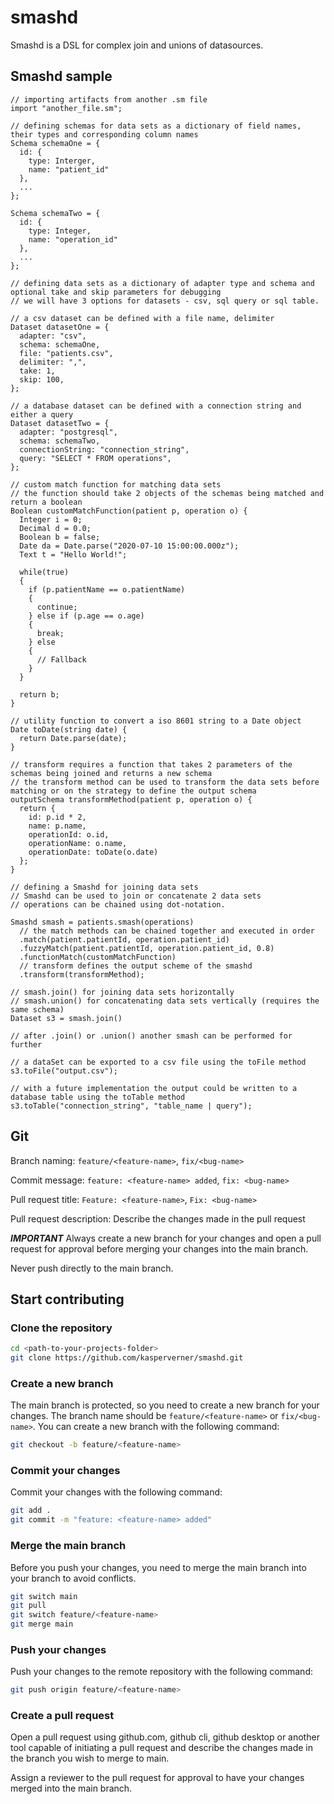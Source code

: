 # smashd

Smashd is a DSL for complex join and unions of datasources.

## Smashd sample

```
// importing artifacts from another .sm file
import "another_file.sm";

// defining schemas for data sets as a dictionary of field names, their types and corresponding column names
Schema schemaOne = {
  id: {
    type: Interger,
    name: "patient_id"
  },
  ...
};

Schema schemaTwo = {
  id: {
    type: Integer,
    name: "operation_id"
  },
  ...
};

// defining data sets as a dictionary of adapter type and schema and optional take and skip parameters for debugging
// we will have 3 options for datasets - csv, sql query or sql table.

// a csv dataset can be defined with a file name, delimiter
Dataset datasetOne = {
  adapter: "csv",
  schema: schemaOne,
  file: "patients.csv",
  delimiter: ",",
  take: 1,
  skip: 100,
};

// a database dataset can be defined with a connection string and either a query
Dataset datasetTwo = {
  adapter: "postgresql",
  schema: schemaTwo,
  connectionString: "connection_string",
  query: "SELECT * FROM operations",
};

// custom match function for matching data sets
// the function should take 2 objects of the schemas being matched and return a boolean
Boolean customMatchFunction(patient p, operation o) {
  Integer i = 0;
  Decimal d = 0.0;
  Boolean b = false;
  Date da = Date.parse("2020-07-10 15:00:00.000z");
  Text t = "Hello World!";

  while(true)
  {
    if (p.patientName == o.patientName)
    {
      continue;
    } else if (p.age == o.age)
    {
      break;
    } else
    {
      // Fallback
    }
  }

  return b;
}

// utility function to convert a iso 8601 string to a Date object
Date toDate(string date) {
  return Date.parse(date);
}

// transform requires a function that takes 2 parameters of the schemas being joined and returns a new schema
// the transform method can be used to transform the data sets before matching or on the strategy to define the output schema
outputSchema transformMethod(patient p, operation o) {
  return {
    id: p.id * 2,
    name: p.name,
    operationId: o.id,
    operationName: o.name,
    operationDate: toDate(o.date)
  };
}

// defining a Smashd for joining data sets
// Smashd can be used to join or concatenate 2 data sets
// operations can be chained using dot-notation.

Smashd smash = patients.smash(operations)
  // the match methods can be chained together and executed in order
  .match(patient.patientId, operation.patient_id)
  .fuzzyMatch(patient.patientId, operation.patient_id, 0.8)
  .functionMatch(customMatchFunction)
  // transform defines the output scheme of the smashd
  .transform(transformMethod);

// smash.join() for joining data sets horizontally
// smash.union() for concatenating data sets vertically (requires the same schema)
Dataset s3 = smash.join()

// after .join() or .union() another smash can be performed for further 

// a dataSet can be exported to a csv file using the toFile method
s3.toFile("output.csv");

// with a future implementation the output could be written to a database table using the toTable method
s3.toTable("connection_string", "table_name | query");
```

## Git
Branch naming: `feature/<feature-name>`, `fix/<bug-name>`

Commit message: `feature: <feature-name> added`, `fix: <bug-name>`

Pull request title: `Feature: <feature-name>`, `Fix: <bug-name>`

Pull request description: Describe the changes made in the pull request

***IMPORTANT***
Always create a new branch for your changes and open a pull request for approval before merging your changes into the main branch.

Never push directly to the main branch.

## Start contributing

### Clone the repository

```bash
cd <path-to-your-projects-folder>
git clone https://github.com/kasperverner/smashd.git
```

### Create a new branch

The main branch is protected, so you need to create a new branch for your changes. The branch name should be `feature/<feature-name>` or `fix/<bug-name>`. You can create a new branch with the following command:

```bash
git checkout -b feature/<feature-name>
```

### Commit your changes

Commit your changes with the following command:

```bash
git add .
git commit -m "feature: <feature-name> added"
```

### Merge the main branch

Before you push your changes, you need to merge the main branch into your branch to avoid conflicts.

```bash
git switch main
git pull
git switch feature/<feature-name>
git merge main
```

### Push your changes

Push your changes to the remote repository with the following command:

```bash
git push origin feature/<feature-name>
```

### Create a pull request

Open a pull request using github.com, github cli, github desktop or another tool capable of initiating a pull request and describe the changes made in the branch you wish to merge to main.

Assign a reviewer to the pull request for approval to have your changes merged into the main branch.

